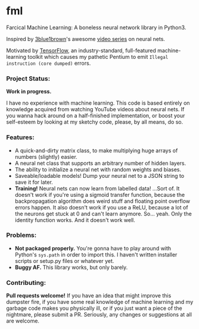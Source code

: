 # fml

Farcical Machine Learning: A boneless neural network library in Python3.

Inspired by [3blue1brown](https://www.youtube.com/channel/UCYO_jab_esuFRV4b17AJtAw)'s awesome [video series](https://www.youtube.com/watch?v=aircAruvnKk&list=PLZHQObOWTQDNU6R1_67000Dx_ZCJB-3pi) on neural nets.

Motivated by [TensorFlow](https://www.tensorflow.org/), an industry-standard, full-featured machine-learning toolkit which causes my pathetic Pentium to emit `Illegal instruction (core dumped)` errors.

### Project Status:
**Work in progress.**

I have no experience with machine learning. This code is based entirely on knowledge acquired from watching YouTube videos about neural nets. If you wanna hack around on a half-finished implementation, or boost your self-esteem by looking at my sketchy code, please, by all means, do so.

### Features:
- A quick-and-dirty matrix class, to make multiplying huge arrays of numbers (slightly) easier.
- A neural net class that supports an arbitrary number of hidden layers.
- The ability to initialize a neural net with random weights and biases.
- Saveable/loadable models! Dump your neural net to a JSON string to save it for later.
- **Training!** Neural nets can now learn from labelled data! ...Sort of. It doesn't work if you're using a sigmoid transfer function, because the backpropagation algorithm does weird stuff and floating point overflow errors happen. It also doesn't work if you use a ReLU, because a lot of the neurons get stuck at 0 and can't learn anymore. So... yeah. Only the identity function works. And it doesn't work well.

### Problems:
- **Not packaged properly.** You're gonna have to play around with Python's `sys.path` in order to import this. I haven't written installer scripts or setup.py files or whatever yet.
- **Buggy AF.** This library works, but only barely.

### Contributing:
**Pull requests welcome!** If you have an idea that might improve this dumpster fire, if you have some real knowledge of machine learning and my garbage code makes you physically ill, or if you just want a piece of the nightmare, please submit a PR. Seriously, any changes or suggestions at all are welcome.
